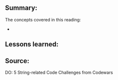 ## Summary:
The concepts covered in this reading:

* 

## Lessons learned:

## Source:
DO: 5 String-related Code Challenges from Codewars